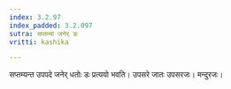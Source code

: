 ```yaml
---
index: 3.2.97
index_padded: 3.2.097
sutra: सप्तम्यां जनेर् डः
vritti: kashika

---
```

सप्तम्यन्त उपपदे जनेर् धतोः डः प्रत्ययो भवति। उपसरे जातः उपसरजः। मन्दुरजः।